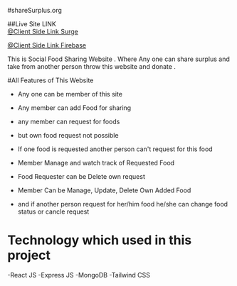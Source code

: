 #shareSurplus.org

##Live Site LINK <br/>
 [@Client Side Link Surge ](https://sharesurplus.surge.sh/)
<br/>
 
 [@Client Side Link Firebase  ](https://sharesurplus.surge.sh/)

 This is Social Food Sharing Website . Where Any one can share surplus and take from another person throw this website and donate . 

#All Features of This Website 
- Any one can be member of this site
- Any member can add Food for sharing
- any member can request for foods
- but own food request not possible
- If one food is requested another person can't request for this food 

- Member Manage and watch track of Requested Food
- Food Requester can be Delete own request

- Member Can be Manage, Update, Delete Own Added Food
- and if another person request for her/him food he/she can change food status or cancle request

# Technology which used in this project
-React JS
-Express JS
-MongoDB
-Tailwind CSS
